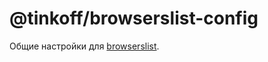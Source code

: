 # @tinkoff/browserslist-config

Общие настройки для [browserslist](https://github.com/browserslist/browserslist#shareable-configs).
